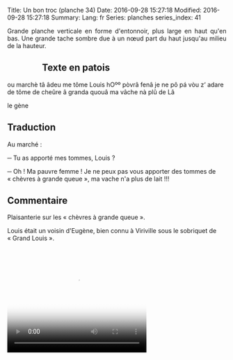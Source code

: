Title: Un bon troc (planche 34)
Date: 2016-09-28 15:27:18
Modified: 2016-09-28 15:27:18
Summary: 
Lang: fr
Series: planches
series_index: 41

<p style="text-align:justify;">Grande planche verticale en forme
d'entonnoir, plus large en haut qu'en bas. Une grande tache sombre due
à un nœud part du haut jusqu'au milieu de la hauteur. </p>

<figure class="image-block" style="float: left;">
  <img alt="" src="{static}/images/planche_34.png">
  <figcaption style="max-width: 209px"></figcaption>
</figure>

## Texte en patois

ou marchè tâ âdeu me tôme Louis hOºº pòvrâ fenâ je ne pô pá vòu z‘
adare de tôme de cheûre â granda quouâ ma vâche nà plû de Lâ

le gène

## Traduction

Au marché : 

─ Tu as apporté mes tommes, Louis ?

─ Oh ! Ma pauvre femme ! Je ne peux pas vous apporter des tommes de
  « chèvres à grande queue », ma vache n'a plus de lait !!!

## Commentaire

Plaisanterie sur les « chèvres à grande queue ».

Louis était un voisin d'Eugène, bien connu à Viriville sous le
sobriquet de « Grand Louis ».

<video width="320" height="240" controls
  poster="{static}/images/thumbnails/video_34.jpg">
  <source src="https://d1njpgd0ygatdn.cloudfront.net/video_34.mp4" type="video/mp4">
</video>
